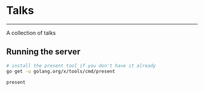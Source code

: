 # Talks 
---

A collection of talks 

## Running the server

```bash 
# install the present tool if you don't have it already 
go get -u golang.org/x/tools/cmd/present

present
```
